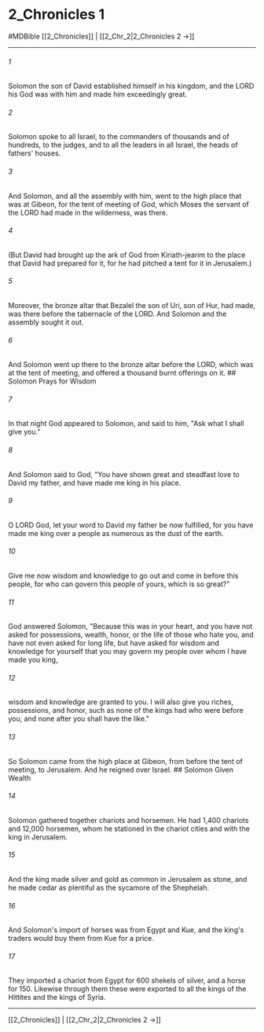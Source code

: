 # 2_Chronicles 1
#MDBible
[[2_Chronicles]] | [[2_Chr_2|2_Chronicles 2 →]]

***

###### 1 
Solomon the son of David established himself in his kingdom, and the LORD his God was with him and made him exceedingly great. 

###### 2 
Solomon spoke to all Israel, to the commanders of thousands and of hundreds, to the judges, and to all the leaders in all Israel, the heads of fathers' houses. 

###### 3 
And Solomon, and all the assembly with him, went to the high place that was at Gibeon, for the tent of meeting of God, which Moses the servant of the LORD had made in the wilderness, was there. 

###### 4 
(But David had brought up the ark of God from Kiriath-jearim to the place that David had prepared for it, for he had pitched a tent for it in Jerusalem.) 

###### 5 
Moreover, the bronze altar that Bezalel the son of Uri, son of Hur, had made, was there before the tabernacle of the LORD. And Solomon and the assembly sought it out. 

###### 6 
And Solomon went up there to the bronze altar before the LORD, which was at the tent of meeting, and offered a thousand burnt offerings on it. ## Solomon Prays for Wisdom 

###### 7 
In that night God appeared to Solomon, and said to him, "Ask what I shall give you." 

###### 8 
And Solomon said to God, "You have shown great and steadfast love to David my father, and have made me king in his place. 

###### 9 
O LORD God, let your word to David my father be now fulfilled, for you have made me king over a people as numerous as the dust of the earth. 

###### 10 
Give me now wisdom and knowledge to go out and come in before this people, for who can govern this people of yours, which is so great?" 

###### 11 
God answered Solomon, "Because this was in your heart, and you have not asked for possessions, wealth, honor, or the life of those who hate you, and have not even asked for long life, but have asked for wisdom and knowledge for yourself that you may govern my people over whom I have made you king, 

###### 12 
wisdom and knowledge are granted to you. I will also give you riches, possessions, and honor, such as none of the kings had who were before you, and none after you shall have the like." 

###### 13 
So Solomon came from the high place at Gibeon, from before the tent of meeting, to Jerusalem. And he reigned over Israel. ## Solomon Given Wealth 

###### 14 
Solomon gathered together chariots and horsemen. He had 1,400 chariots and 12,000 horsemen, whom he stationed in the chariot cities and with the king in Jerusalem. 

###### 15 
And the king made silver and gold as common in Jerusalem as stone, and he made cedar as plentiful as the sycamore of the Shephelah. 

###### 16 
And Solomon's import of horses was from Egypt and Kue, and the king's traders would buy them from Kue for a price. 

###### 17 
They imported a chariot from Egypt for 600 shekels of silver, and a horse for 150. Likewise through them these were exported to all the kings of the Hittites and the kings of Syria. 

***

[[2_Chronicles]] | [[2_Chr_2|2_Chronicles 2 →]]
